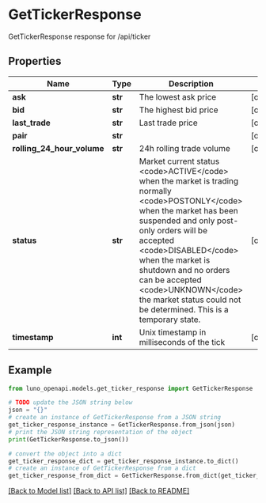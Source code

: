 # GetTickerResponse

GetTickerResponse response for /api/ticker

## Properties

Name | Type | Description | Notes
------------ | ------------- | ------------- | -------------
**ask** | **str** | The lowest ask price | [optional] 
**bid** | **str** | The highest bid price | [optional] 
**last_trade** | **str** | Last trade price | [optional] 
**pair** | **str** |  | [optional] 
**rolling_24_hour_volume** | **str** | 24h rolling trade volume | [optional] 
**status** | **str** | Market current status  &lt;code&gt;ACTIVE&lt;/code&gt; when the market is trading normally  &lt;code&gt;POSTONLY&lt;/code&gt; when the market has been suspended and only post-only orders will be accepted  &lt;code&gt;DISABLED&lt;/code&gt; when the market is shutdown and no orders can be accepted  &lt;code&gt;UNKNOWN&lt;/code&gt; the market status could not be determined. This is a temporary state. | [optional] 
**timestamp** | **int** | Unix timestamp in milliseconds of the tick | [optional] 

## Example

```python
from luno_openapi.models.get_ticker_response import GetTickerResponse

# TODO update the JSON string below
json = "{}"
# create an instance of GetTickerResponse from a JSON string
get_ticker_response_instance = GetTickerResponse.from_json(json)
# print the JSON string representation of the object
print(GetTickerResponse.to_json())

# convert the object into a dict
get_ticker_response_dict = get_ticker_response_instance.to_dict()
# create an instance of GetTickerResponse from a dict
get_ticker_response_from_dict = GetTickerResponse.from_dict(get_ticker_response_dict)
```
[[Back to Model list]](../README.md#documentation-for-models) [[Back to API list]](../README.md#documentation-for-api-endpoints) [[Back to README]](../README.md)


